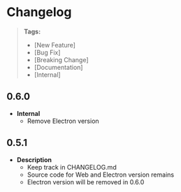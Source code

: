 # Changelog

> **Tags:**
>
> - [New Feature]
> - [Bug Fix]
> - [Breaking Change]
> - [Documentation]
> - [Internal]

## 0.6.0
- **Internal**
  - Remove Electron version
  
## 0.5.1

- **Description**
  - Keep track in CHANGELOG.md
  - Source code for Web and Electron version remains
  - Electron version will be removed in 0.6.0